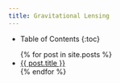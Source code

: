 ```yaml
---
title: Gravitational Lensing
---
```


* Table of Contents
{:toc}

<ul>
  {% for post in site.posts %}
    <li><a href="{{ post.url }}">{{ post.title }}</a></li>
  {% endfor %}
</ul>
